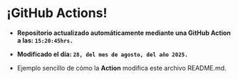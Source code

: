 # ¡GitHub Actions!
* **Repositorio actualizado automáticamente mediante una GitHub Action a las: `15:20:45hrs.`**
* **Modificado el día: `28, del mes de agosto, del año 2025.`**

* Ejemplo sencillo de cómo la **Action** modifica este archivo README.md.
